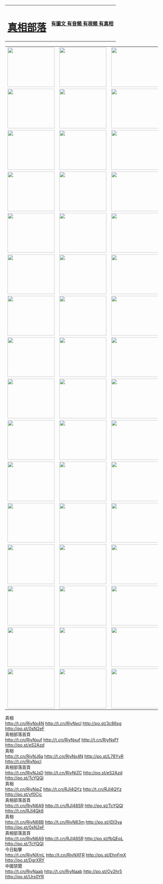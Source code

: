 <table>
<tr>

<td>
	<H1><a href="http://785.performancebrisbane.com/zx/">真相部落</a></H1>
</td>
<td>
	<H4><a href="http://785.performancebrisbane.com/zx/">有圖文 有音頻 有視頻 有真相</a></H4>
</td>
</tr>

</table>
<table>
<tr>
	<td><a href="http://785.performancebrisbane.com/xtr/107/"><img  src ="http://785.performancebrisbane.com/pic/2017/02/107.jpg" width="155px" height="130px"></a></td>
	<td><a href="http://785.performancebrisbane.com/xtr/829/"><img src ="http://785.performancebrisbane.com/pic/2017/02/829.jpg" width="155px" height="130px"></a></td>
	<td><a href="http://785.performancebrisbane.com/xtr/69/"><img  src ="http://785.performancebrisbane.com/pic/2017/02/69.jpg" width="155px" height="130px"></a></td>
	<td><a href="http://785.performancebrisbane.com/xtr/99/"><img  src ="http://785.performancebrisbane.com/pic/2017/02/99.jpg" width="155px" height="130px"></a></td>
</tr>
<tr>
	<td><a href="http://785.performancebrisbane.com/xtr/40/"><img  src ="http://785.performancebrisbane.com/pic/2017/02/40.jpg" width="155px" height="130px"></a></td>
	<td><a href="http://785.performancebrisbane.com/xtr/20/"><img  src ="http://785.performancebrisbane.com/pic/2017/02/20.jpg" width="155px" height="130px"></a></td>
	<td><a href="http://785.performancebrisbane.com/xtr/81/"><img  src ="http://785.performancebrisbane.com/pic/2017/02/81.jpg" width="155px" height="130px"></a></td>
	<td><a href="http://785.performancebrisbane.com/xtr/2/"><img  src ="http://785.performancebrisbane.com/pic/2017/02/2.jpg" width="155px" height="130px"></a></td>
</tr>
<tr>
	<td><a href="http://785.performancebrisbane.com/xtr/86/"><img  src ="http://785.performancebrisbane.com/pic/2017/02/86.jpg" width="155px" height="130px"></a></td>
	<td><a href="http://785.performancebrisbane.com/xtr/109/"><img  src ="http://785.performancebrisbane.com/pic/2017/02/109.jpg" width="155px" height="130px"></a></td>
	<td><a href="http://785.performancebrisbane.com/xtr/1378/"><img  src ="http://785.performancebrisbane.com/pic/2017/02/1378.jpg" width="155px" height="130px"></a></td>
	<td><a href="http://785.performancebrisbane.com/xtr/57/"><img  src ="http://785.performancebrisbane.com/pic/2017/02/57.jpg" width="155px" height="130px"></a></td>
</tr>
<tr>
	<td><a href="http://785.performancebrisbane.com/xtr/1219/"><img  src ="http://785.performancebrisbane.com/pic/2017/02/1219.jpg" width="155px" height="130px"></a></td>
	<td><a href="http://785.performancebrisbane.com/xtr/1220/"><img  src ="http://785.performancebrisbane.com/pic/2017/02/1220.jpg" width="155px" height="130px"></a></td>
	<td><a href="http://785.performancebrisbane.com/xtr/1221/"><img  src ="http://785.performancebrisbane.com/pic/2017/02/1221.jpg" width="155px" height="130px"></a></td>
	<td><a href="http://785.performancebrisbane.com/xtr/51/"><img  src ="http://785.performancebrisbane.com/pic/2017/02/51.jpg" width="155px" height="130px"></a></td>
</tr>
<tr>
	<td><a href="http://785.performancebrisbane.com/xtr/1055/"><img  src ="http://785.performancebrisbane.com/pic/2017/02/1055.jpg" width="155px" height="130px"></a></td>
	<td><a href="http://785.performancebrisbane.com/xtr/611/"><img  src ="http://785.performancebrisbane.com/pic/2017/02/611.jpg" width="155px" height="130px"></a></td>
	<td><a href="http://785.performancebrisbane.com/xtr/1121/"><img  src ="http://785.performancebrisbane.com/pic/2017/02/1121.jpg" width="155px" height="130px"></a></td>
	<td><a href="http://785.performancebrisbane.com/xtr/610/"><img  src ="http://785.performancebrisbane.com/pic/2017/02/610.jpg" width="155px" height="130px"></a></td>
</tr>
<tr>
	<td><a href="http://785.performancebrisbane.com/xtr/1128/"><img  src ="http://785.performancebrisbane.com/pic/2017/02/1128.jpg" width="155px" height="130px"></a></td>
	<td><a href="http://785.performancebrisbane.com/xtr/1395/"><img  src ="http://785.performancebrisbane.com/pic/2017/02/1406.jpg" width="155px" height="130px"></a></td>
	<td><a href="http://785.performancebrisbane.com/xtr/1407/"><img  src ="http://785.performancebrisbane.com/pic/2017/02/1407.jpg" width="155px" height="130px"></a></td>
	<td><a href="http://785.performancebrisbane.com/xtr/934/"><img  src ="http://785.performancebrisbane.com/pic/2017/02/934.jpg" width="155px" height="130px"></a></td>
</tr>
<tr>
	<td><a href="http://785.performancebrisbane.com/xtr/641/"><img  src ="http://785.performancebrisbane.com/pic/2017/02/641.jpg" width="155px" height="130px"></a></td>
	<td><a href="http://785.performancebrisbane.com/xtr/949/"><img  src ="http://785.performancebrisbane.com/pic/2017/02/949.jpg" width="155px" height="130px"></a></td>
	<td><a href="http://785.performancebrisbane.com/xtr/112/"><img  src ="http://785.performancebrisbane.com/pic/2017/02/112.jpg" width="155px" height="130px"></a></td>
	<td><a href="http://785.performancebrisbane.com/xtr/812/"><img  src ="http://785.performancebrisbane.com/pic/2017/02/812.jpg" width="155px" height="130px"></a></td>
</tr>
<tr>
	<td><a href="http://785.performancebrisbane.com/xtr/103/"><img  src ="http://785.performancebrisbane.com/pic/2017/02/103.jpg" width="155px" height="130px"></a></td>
	<td><a href="http://785.performancebrisbane.com/xtr/3/"><img  src ="http://785.performancebrisbane.com/pic/2017/02/3.jpg" width="155px" height="130px"></a></td>
	<td><A HREF="http://785.performancebrisbane.com/mp4/zx/2015/11/Lkmtt.mp4" target="_blank" title="蓮開滿天庭"><img  src="http://785.performancebrisbane.com/pic/2015/11/Lkmtt3480_jssor.jpg"  width="155px" height="130px"></A></td>
	<td><A HREF="http://785.performancebrisbane.com/mp4/zx/2015/11/2013513.mp4" target="_blank" title="飛旋的法輪"><img  src="http://785.performancebrisbane.com/pic/2015/11/falun480_jssor.jpg"  width="155px" height="130px"></A></td>
</tr>
<tr>
	<td><A HREF="http://785.performancebrisbane.com/mp4/zx/2015/11/NYParade.mp4" target="_blank" title="2004年4月10日法輪功紐約大遊行"><img  src="http://785.performancebrisbane.com/pic/2015/11/nyparade480_jssor.jpg"  width="155px" height="130px"></A></td>
	<td><A HREF="http://785.performancebrisbane.com/mp4/news617/2015/05/WEB_s28093.mp4" target="_blank" title="2015年世界法輪大法日特別報導"><img  src="http://785.performancebrisbane.com/pic/2015/11/p6752711a666997037_jssor.jpg"  width="155px" height="130px"></A></td>
	<td><A HREF="http://785.performancebrisbane.com/mp4/news829/2015/11/30211_326650.mp4" target="_blank" title="滄州綁架案連審四天 民眾抹淚稱審好人"><img  src="http://785.performancebrisbane.com/pic/2015/11/changzhou2480_jssor.jpg"  width="155px" height="130px"></A></td>
	<td><A HREF="http://785.performancebrisbane.com/mp4/mhph/2015/10/changzhou.mp4" target="_blank" title="滄州真相--獅城血淚"><img  src="http://785.performancebrisbane.com/pic/2015/11/changzhou480_jssor.jpg"  width="155px" height="130px"></A></td>
</tr>
<tr>
	<td><A HREF="http://785.performancebrisbane.com/mp4/mhjd/mhjd_55.mp4" target="_blank" title="正義律師與無罪辯護"><img  src="http://785.performancebrisbane.com/pic/2015/11/wzbh480_jssor.jpg"  width="155px" height="130px"></A></td>
	<td><A HREF="http://785.performancebrisbane.com/mp4/zx/2015/11/layerkcs.mp4" target="_blank" title="中國的良心--高智晟律師"><img  src="http://785.performancebrisbane.com/pic/2015/11/layerkcs2480_jssor.jpg"  width="155px" height="130px"></A></td>
	<td><A HREF="http://785.performancebrisbane.com/mp4/mhph/2015/10/szxl.mp4" target="_blank" title="神州血淚--北京、大慶、廣東、哈爾濱"><img  src="http://785.performancebrisbane.com/pic/2015/11/szxl480_jssor.jpg"  width="155px" height="130px"></A></td>
	<td><A HREF="http://785.performancebrisbane.com/mp4/zx/2015/11/TangShanFFXS.mp4" target="_blank" title="真相紀錄片：鳳凰新生"><img  src="http://785.performancebrisbane.com/pic/2015/11/fhxs2480_jssor.jpg"  width="155px" height="130px"></A></td>
</tr>
<tr>
	<td><A HREF="http://785.performancebrisbane.com/mp4/zx/2015/11/jidong.mp4" target="_blank" title="冀東監獄的罪惡"><img  src="http://785.performancebrisbane.com/pic/2015/11/jidong480_jssor.jpg"  width="155px" height="130px"></A></td>
	<td><A HREF="http://785.performancebrisbane.com/mp4/mhph/2015/10/tangshan.mp4" target="_blank" title="鳳凰血淚"><img  src="http://785.performancebrisbane.com/pic/2015/11/tangshan480_jssor.jpg"  width="155px" height="130px"></A>
					</div></td>
	<td>	<A HREF="http://785.performancebrisbane.com/mp4/mhph/2015/10/zfxtzxl.mp4" target="_blank" title="政法系統罪行錄--唐山篇"><img  src="http://785.performancebrisbane.com/pic/2015/11/zfxtzxl480_jssor.jpg"  width="155px" height="130px"></A></td>
	<td><A HREF="http://785.performancebrisbane.com/mp4/mhph/2015/10/QDBG.mp4" target="_blank" title="青島悲歌"><img  src="http://785.performancebrisbane.com/pic/2015/10/qdbg2480_jssor.jpg"  width="155px" height="130px"></A></td>
</tr>
<tr>
	<td><A HREF="http://785.performancebrisbane.com/mp4/mhph/2015/10/huludao.mp4" target="_blank" title="葫蘆島永恆的見證"><img  src="http://785.performancebrisbane.com/pic/2015/10/huludao480_jssor.jpg"  width="155px" height="130px"></A></td>
	<td><A HREF="http://785.performancebrisbane.com/mp4/mhph/2015/10/qbzx.mp4" target="_blank" title="湖畔泉邊聽真相-濟南泉城的傳奇"><img  src="http://785.performancebrisbane.com/pic/2015/10/hupan480_jssor.jpg"  width="155px" height="130px"></A></td>
	<td><A HREF="http://785.performancebrisbane.com/mp4/mhph/2015/10/baoding_dvd_v2.mp4" target="_blank" title="燕趙悲歌"><img  src="http://785.performancebrisbane.com/pic/2015/10/yzbg480_jssor.jpg"  width="155px" height="130px"></A></td>
	<td><A HREF="http://785.performancebrisbane.com/mp4/zx/2015/11/meihuashi_complete_ED2.0.mp4" target="_blank" title="梅花詩完整版"><img  src="http://785.performancebrisbane.com/pic/2015/11/mhs480_jssor.jpg"  width="155px" height="130px"></A></td>
</tr>
<tr>
	<td><A HREF="http://785.performancebrisbane.com/mp4/zx/2015/11/fengbei512k.mp4" target="_blank" title="豐碑"><img  src="http://785.performancebrisbane.com/pic/2015/11/fongbei480_jssor.jpg"  width="155px" height="130px"></A></td>
	<td><A HREF="http://785.performancebrisbane.com/mp4/zx/2015/11/fytdxComplete.mp4" target="_blank" title="風雨天地行全集"><img  src="http://785.performancebrisbane.com/pic/2015/11/fytdxWhite480_jssor.jpg"  width="155px" height="130px"></A></td>
	<td><A HREF="http://785.performancebrisbane.com/mp4/zx/2015/11/JianZheng.mp4" target="_blank" title="見證"><img  src="http://785.performancebrisbane.com/pic/2015/11/witness480_jssor.jpg"  width="155px" height="130px"></A></td>
	<td><A HREF="http://785.performancebrisbane.com/mp4/mhph/2015/10/hcym.mp4" target="_blank" title="紅朝陰謀"><img  src="http://785.performancebrisbane.com/pic/2015/10/hcym480_jssor.jpg"  width="155px" height="130px"></A></td>
</tr>
<tr>
	<td><A HREF="http://785.performancebrisbane.com/mp4/zx/2015/11/zfzxPalV3.mp4" target="_blank" title="是自焚還是騙局"><img  src="http://785.performancebrisbane.com/pic/2015/11/zfzx4805_jssor.jpg"  width="155px" height="130px"></A></td>
	<td><A HREF="http://785.performancebrisbane.com/mp4/zx/2015/11/lsdspMsyTd.mp4" target="_blank" title="歷史的審判"><img  src="http://785.performancebrisbane.com/pic/2015/11/lsdsp480_jssor.jpg"  width="155px" height="130px"></A></td>
	<td><A HREF="http://785.performancebrisbane.com/mp4/news886/2015/11/concat886.mp4" target="_blank" title="一周全球控告江澤民"><img  src="http://785.performancebrisbane.com/pic/2015/11/news886480_jssor.jpg"  width="155px" height="130px"></A></td>
	<td><A HREF="http://785.performancebrisbane.com/mp4/news1378/2014/08/CQSD_s0_e4_v2_i0-CQSD_4-video.mp4" target="_blank" title="歐洲的抉擇"><img  src="http://785.performancebrisbane.com/pic/2015/11/p5143421a564166643-ss_jssor.jpg"  width="155px" height="130px"></A></td>
</tr>
<tr>
	<td><A HREF="http://785.performancebrisbane.com/mp4/zx/2015/11/hk20150720parade.mp4" target="_blank" title="港法輪功反迫害大遊行 大陸遊客震撼"><img  src="http://785.performancebrisbane.com/pic/2015/11/281098-ss_jssor.jpg"  width="155px" height="130px"></A></td>
	<td><A HREF="http://785.performancebrisbane.com/mp4/zx/2015/11/20150720hkParade512k.mp4" target="_blank" title="香港法輪功720遊行聲援訴江潮"><img  src="http://785.performancebrisbane.com/pic/2015/11/2015720parade480_jssor.jpg"  width="155px" height="130px"></A></td>
	<td><A HREF="http://785.performancebrisbane.com/mp4/zx/2015/11/hktdc512.mp4" target="_blank" title="香港退黨潮"><img  src="http://785.performancebrisbane.com/pic/2015/11/hktdc480_jssor.jpg"  width="155px" height="130px"></A></td>
	<td><A HREF="http://785.performancebrisbane.com/mp4/news413/2015/11/concat413.mp4" target="_blank" title="本月退黨精選"><img  src="http://785.performancebrisbane.com/pic/2015/11/tuidang480_jssor.jpg"  width="155px" height="130px"></A></td>
</tr>
<tr>
	<td><A HREF="http://785.performancebrisbane.com/mp4/news823/2015/11/TSZG_British_1_QA_A_TSZG-61-1_XinHaoNianZuoZh_P617180.mp4" target="_blank" title="辛灝年：紀念《九評共產黨》發表十週年演講"><img  src="http://785.performancebrisbane.com/pic/2015/11/xhn9p10480_jssor.jpg"  width="155px" height="130px"></A></td>
	<td><A HREF="http://785.performancebrisbane.com/mp4/news57/2015/11/JPGCD8.mp4" target="_blank" title="【九評之八】評中國共產黨的邪教本質"><img  src="http://785.performancebrisbane.com/pic/2015/11/9pkcd8p480_jssor.jpg"  width="155px" height="130px"></A></td>
	<td><A HREF="http://785.performancebrisbane.com/mp4/other/kao.Chih.Sheng_story.mp4"  target="_blank" title="超越恐懼:高智晟的故事"				style="font-size:20px;"><img src="http://785.performancebrisbane.com/pic/2016/12/GZS201408070902.jpg"  width="155px" height="130px">
						</A></td>
	<td><A HREF="http://785.performancebrisbane.com/mp4/zx/2016/11/oh10yearsInv.mp4"  target="_blank" title="紀錄片《活摘 十年調查》完整版" style="font-size:20px;"><img src="http://785.performancebrisbane.com/pic/2016/11/10yearsOHinv.jpg"  width="155px" height="130px">
						</A></td>
</tr>
</table>






<div class="linkbox"><div class="title">真相<div id="url">  <a href="http://t.cn/RiyNx4N" target=_blank>http://t.cn/RiyNx4N</a>    <a href="http://t.cn/RiyNxcl" target=_blank>http://t.cn/RiyNxcl</a>    <a href="http://po.st/3c86sg" target=_blank>http://po.st/3c86sg</a>    <a href="http://po.st/0sN2eF" target=_blank>http://po.st/0sN2eF</a>  </div></div><div class="title">真相部落首頁<div id="url">  <a href="http://t.cn/RiyNxuf" target=_blank>http://t.cn/RiyNxuf</a>    <a href="http://t.cn/RiyNxuf" target=_blank>http://t.cn/RiyNxuf</a>    <a href="http://t.cn/RiyNxFf" target=_blank>http://t.cn/RiyNxFf</a>    <a href="http://po.st/eS2Azd" target=_blank>http://po.st/eS2Azd</a>  </div></div><div class="title">真相<div id="url">  <a href="http://t.cn/RiyNJ6a" target=_blank>http://t.cn/RiyNJ6a</a>    <a href="http://t.cn/RiyNx4N" target=_blank>http://t.cn/RiyNx4N</a>    <a href="http://po.st/L78YvR" target=_blank>http://po.st/L78YvR</a>    <a href="http://t.cn/RiyNxcl" target=_blank>http://t.cn/RiyNxcl</a>  </div></div><div class="title">真相部落首頁<div id="url">  <a href="http://t.cn/RiyNJsD" target=_blank>http://t.cn/RiyNJsD</a>    <a href="http://t.cn/RiyNiZC" target=_blank>http://t.cn/RiyNiZC</a>    <a href="http://po.st/eS2Azd" target=_blank>http://po.st/eS2Azd</a>    <a href="http://po.st/TcYQQl" target=_blank>http://po.st/TcYQQl</a>  </div></div><div class="title">真相<div id="url">  <a href="http://t.cn/RiyNipZ" target=_blank>http://t.cn/RiyNipZ</a>    <a href="http://t.cn/RJI4QYz" target=_blank>http://t.cn/RJI4QYz</a>    <a href="http://t.cn/RJI4QYz" target=_blank>http://t.cn/RJI4QYz</a>    <a href="http://po.st/yf0Cjc" target=_blank>http://po.st/yf0Cjc</a>  </div></div><div class="title">真相部落首頁<div id="url">  <a href="http://t.cn/RiyN6A9" target=_blank>http://t.cn/RiyN6A9</a>    <a href="http://t.cn/RJI48SR" target=_blank>http://t.cn/RJI48SR</a>    <a href="http://po.st/TcYQQl" target=_blank>http://po.st/TcYQQl</a>    <a href="http://t.cn/RJI4Qk6" target=_blank>http://t.cn/RJI4Qk6</a>  </div></div><div class="title">真相<div id="url">  <a href="http://t.cn/RiyN68B" target=_blank>http://t.cn/RiyN68B</a>    <a href="http://t.cn/RiyN63m" target=_blank>http://t.cn/RiyN63m</a>    <a href="http://po.st/jDl3ya" target=_blank>http://po.st/jDl3ya</a>    <a href="http://po.st/0sN2eF" target=_blank>http://po.st/0sN2eF</a>  </div></div><div class="title">真相部落首頁<div id="url">  <a href="http://t.cn/RiyN6A9" target=_blank>http://t.cn/RiyN6A9</a>    <a href="http://t.cn/RJI48SR" target=_blank>http://t.cn/RJI48SR</a>    <a href="http://po.st/fbQEpL" target=_blank>http://po.st/fbQEpL</a>    <a href="http://po.st/TcYQQl" target=_blank>http://po.st/TcYQQl</a>  </div></div><div class="title">今日點擊<div id="url">  <a href="http://t.cn/RiyNXmL" target=_blank>http://t.cn/RiyNXmL</a>    <a href="http://t.cn/RiyNXFR" target=_blank>http://t.cn/RiyNXFR</a>    <a href="http://po.st/EhnFmX" target=_blank>http://po.st/EhnFmX</a>    <a href="http://po.st/DgrXRY" target=_blank>http://po.st/DgrXRY</a>  </div></div><div class="title">中國禁聞<div id="url">  <a href="http://t.cn/RiyNaab" target=_blank>http://t.cn/RiyNaab</a>    <a href="http://t.cn/RiyNaab" target=_blank>http://t.cn/RiyNaab</a>    <a href="http://po.st/Oy2hr5" target=_blank>http://po.st/Oy2hr5</a>    <a href="http://po.st/Urs0YR" target=_blank>http://po.st/Urs0YR</a>  </div></div></div>
